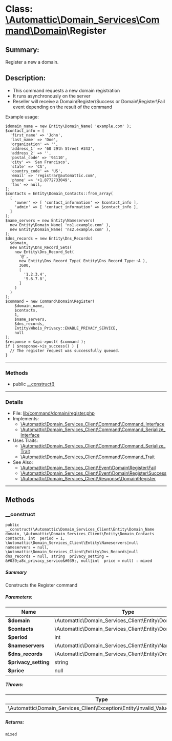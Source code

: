 # Class: [\Automattic](../namespaces/automattic.md)[\Domain_Services](../namespaces/automattic-domain-services.md)[\Command](../namespaces/automattic-domain-services-command.md)[\Domain](../namespaces/automattic-domain-services-command-domain.md)\Register

## Summary:

Register a new a domain.

## Description:

- This command requests a new domain registration
- It runs asynchronously on the server
- Reseller will receive a Domain\Register\Success or Domain\Register\Fail event depending on the result of the
  command

Example usage:
```
$domain_name = new Entity\Domain_Name( 'example.com' );
$contact_info = [
  'first_name' => 'John',
  'last_name' => 'Doe',
  'organization' => '',
  'address_1' => '60 29th Street #343',
  'address_2' => '',
  'postal_code' => '94110',
  'city' => 'San Francisco',
  'state' => 'CA',
  'country_code' => 'US',
  'email' => 'registrar@automattic.com',
  'phone' => '+1.8772733049',
  'fax' => null,
];
$contacts = Entity\Domain_Contacts::from_array(
  [
    'owner' => [ 'contact_information' => $contact_info ],
    'admin' => [ 'contact_information' => $contact_info ],
  ]
);
$name_servers = new Entity\Nameservers(
  new Entity\Domain_Name( 'ns1.example.com' ),
  new Entity\Domain_Name( 'ns2.example.com' ),
);
$dns_records = new Entity\Dns_Records(
  $domain,
  new Entity\Dns_Record_Sets(
    new Entity\Dns_Record_Set(
      '@',
      new Entity\Dns_Record_Type( Entity\Dns_Record_Type::A ),
      3600,
      [
        '1.2.3.4',
        '5.6.7.8',
      ]
    )
  )
);
$command = new Command\Domain\Register(
    $domain_name,
    $contacts,
    1,
    $name_servers,
    $dns_records,
    Entity\Whois_Privacy::ENABLE_PRIVACY_SERVICE,
    null
);
$response = $api->post( $command );
if ( $response->is_success() ) {
  // The register request was successfully queued.
}
```


---

### Methods

* public [__construct()](#method___construct)

---

### Details

* File: [lib/command/domain/register.php](../../lib/command/domain/register.php)
* Implements:
  * [\Automattic\Domain_Services_Client\Command\Command_Interface](../classes/Automattic-Domain-Services-Command-Command-Interface.md)
  * [\Automattic\Domain_Services_Client\Command\Command_Serialize_Interface](../classes/Automattic-Domain-Services-Command-Command-Serialize-Interface.md)
* Uses Traits:
  * [\Automattic\Domain_Services_Client\Command\Command_Serialize_Trait](../classes/Automattic-Domain-Services-Command-Command-Serialize-Trait.md)
  * [\Automattic\Domain_Services_Client\Command\Command_Trait](../classes/Automattic-Domain-Services-Command-Command-Trait.md)
* See Also:
  * [\Automattic\Domain_Services_Client\Event\Domain\Register\Fail](../classes/Automattic-Domain-Services-Event-Domain-Register-Fail.md)
  * [\Automattic\Domain_Services_Client\Event\Domain\Register\Success](../classes/Automattic-Domain-Services-Event-Domain-Register-Success.md)
  * [\Automattic\Domain_Services_Client\Response\Domain\Register](../classes/Automattic-Domain-Services-Response-Domain-Register.md)

---

## Methods

<a id="method___construct"></a>
### __construct

```
public __construct(\Automattic\Domain_Services_Client\Entity\Domain_Name  domain, \Automattic\Domain_Services_Client\Entity\Domain_Contacts  contacts, int  period = 1, \Automattic\Domain_Services_Client\Entity\Nameservers|null  nameservers = null, \Automattic\Domain_Services_Client\Entity\Dns_Records|null  dns_records = null, string  privacy_setting = &#039;a8c_privacy_service&#039;, null|int  price = null) : mixed
```

##### Summary

Constructs the Register command

##### Parameters:

| Name | Type | Default |
|------|------|---------|
| **$domain** | \Automattic\Domain_Services_Client\Entity\Domain_Name |  |
| **$contacts** | \Automattic\Domain_Services_Client\Entity\Domain_Contacts |  |
| **$period** | int | 1 |
| **$nameservers** | \Automattic\Domain_Services_Client\Entity\Nameservers|null | null |
| **$dns_records** | \Automattic\Domain_Services_Client\Entity\Dns_Records|null | null |
| **$privacy_setting** | string | &#039;a8c_privacy_service&#039; |
| **$price** | null|int | null |

##### Throws:

| Type | Description |
|------|-------------|
| \Automattic\Domain_Services_Client\Exception\Entity\Invalid_Value_Exception |  |

##### Returns:

```
mixed
```
